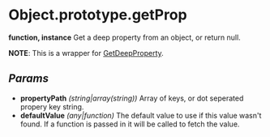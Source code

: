 # Object.prototype.getProp
**function, instance**
Get a deep property from an object, or return null.

**NOTE**: This is a wrapper for [GetDeepProperty](../Static%20Api%20Methods/GetDeepProperty.md).
## *Params*
- **propertyPath** *(string|array(string))* Array of keys, or dot seperated propery key string.
- **defaultValue** *(any|function)* The default value to use if this value wasn't found. If a function is passed in it will be called to fetch the value.